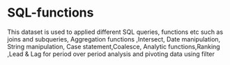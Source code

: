 # SQL-functions
This dataset is used to applied different SQL queries, functions etc such as joins and subqueries, Aggregation functions ,Intersect, Date manipulation, String manipulation, Case statement,Coalesce, Analytic functions,Ranking ,Lead &amp; Lag for period over period analysis  and pivoting data using filter
